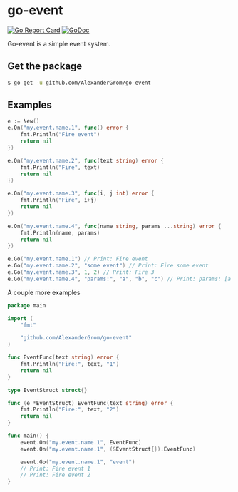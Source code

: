 # go-event
[![Go Report Card](https://goreportcard.com/badge/github.com/AlexanderGrom/go-event)](https://goreportcard.com/report/github.com/AlexanderGrom/go-event) [![GoDoc](https://godoc.org/github.com/AlexanderGrom/go-event?status.svg)](https://godoc.org/github.com/AlexanderGrom/go-event)

Go-event is a simple event system.

## Get the package
```bash
$ go get -u github.com/AlexanderGrom/go-event
```

## Examples
```go
e := New()
e.On("my.event.name.1", func() error {
    fmt.Println("Fire event")
    return nil
})

e.On("my.event.name.2", func(text string) error {
    fmt.Println("Fire", text)
    return nil
})

e.On("my.event.name.3", func(i, j int) error {
    fmt.Println("Fire", i+j)
    return nil
})

e.On("my.event.name.4", func(name string, params ...string) error {
    fmt.Println(name, params)
    return nil
})

e.Go("my.event.name.1") // Print: Fire event
e.Go("my.event.name.2", "some event") // Print: Fire some event
e.Go("my.event.name.3", 1, 2) // Print: Fire 3
e.Go("my.event.name.4", "params:", "a", "b", "c") // Print: params: [a b c]
```

A couple more examples
```go
package main

import (
	"fmt"

	"github.com/AlexanderGrom/go-event"
)

func EventFunc(text string) error {
	fmt.Println("Fire:", text, "1")
	return nil
}

type EventStruct struct{}

func (e *EventStruct) EventFunc(text string) error {
	fmt.Println("Fire:", text, "2")
	return nil
}

func main() {
	event.On("my.event.name.1", EventFunc)
	event.On("my.event.name.1", (&EventStruct{}).EventFunc)

	event.Go("my.event.name.1", "event")
	// Print: Fire event 1
	// Print: Fire event 2
}
```
